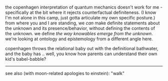 the copenhagen interpretation of quantum mechanics doesn't work for me - specifically at the bit where it rejects counterfactual definiteness. (I know I'm not alone in this camp, just gotta articulate my own specific posture.) from where you and I are standing, we *can* make definite statements about the unknown and its presence/behavior, without defining the contents of the unknown. we define *the way knowables emerge from the unknown*. we're looking at ontology and epistemology from a different angle here.

copenhagen throws the relational baby out with the definitional bathwater, and the baby has .. well, you know how parents can understand their own kid's babel-babble?

---

see also (with moon-related apologies to einstein): "walk"
